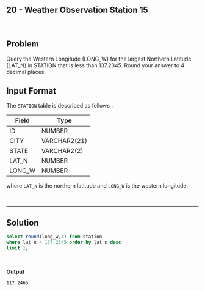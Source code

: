 ## 20 - Weather Observation Station 15
<br>

## Problem
Query the Western Longitude (LONG_W) for the largest Northern Latitude (LAT_N) in STATION that is less than 137.2345. Round your answer to 4 decimal places.

## Input Format

The `STATION` table is described as follows :


|  Field | Type |
|---|---|
| ID  | NUMBER |
| CITY | VARCHAR2(21)   |
| STATE  | VARCHAR2(2)  |
| LAT_N |  NUMBER |
| LONG_W | NUMBER |

where `LAT_N` is the northern latitude and `LONG_W` is the western longitude.


<br>

---

## Solution


```SQL
select round(long_w,4) from station
where lat_n < 137.2345 order by lat_n desc
limit 1;

```

<br>

**Output**

```
117.2465
```
